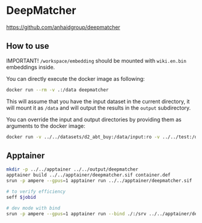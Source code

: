 # DeepMatcher

https://github.com/anhaidgroup/deepmatcher

## How to use

IMPORTANT! `/workspace/embedding` should be mounted with `wiki.en.bin` embeddings inside.

You can directly execute the docker image as following:

```bash
docker run --rm -v .:/data deepmatcher
```

This will assume that you have the input dataset in the current directory,
it will mount it as `/data` and will output the results in the `output` subdirectory.

You can override the input and output directories by providing them as arguments to the docker image:

```bash
docker run -v ../../datasets/d2_abt_buy:/data/input:ro -v ../../test:/data/output -v ../../embedding:/workspace/embedding deepmatcher /data/input /data/output
```

## Apptainer

```bash
mkdir -p ../../apptainer ../../output/deepmatcher
apptainer build ../../apptainer/deepmatcher.sif container.def
srun -p ampere --gpus=1 apptainer run ../../apptainer/deepmatcher.sif ../../datasets/d2_abt_buy/ ../../output/deepmatcher/ ../../embedding/

# to verify efficiency
seff $jobid

# dev mode with bind
srun -p ampere --gpus=1 apptainer run --bind ./:/srv ../../apptainer/deepmatcher.sif ../../datasets/d2_abt_buy/ ../../output/deepmatcher/ ../../embedding/
```
